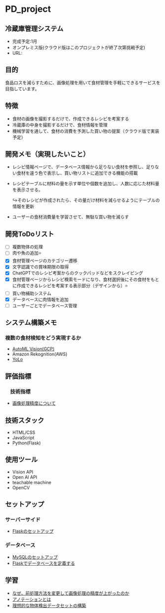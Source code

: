 # PD_project
## 冷蔵庫管理システム
- 完成予定:1月
- オンプレミス版(クラウド版はこのプロジェクトが終了次第挑戦予定)
- URL:
  
## 目的
食品ロスを減らすために、画像処理を用いて食材管理を手軽にできるサービスを目指しています。

## 特徴

- 食材の画像を撮影するだけで、作成できるレシピを考案する
- 冷蔵庫の中身を撮影するだけで、食材情報を管理
- 機械学習を通して、食材の消費を予測した買い物の提案（クラウド版で実装予定）

## 開発メモ（実現したいこと）
- レシピ情報ページで、データベース情報から足りない食材を参照し、足りない食材を違う色で表示し、買い物リストに追加できる機能の搭載
- レシピテーブルに材料の量を示す単位や個数を追加し、人数に応じた材料量を表示させる。

  ↪︎そのレシピが作成されたら、その量だけ材料を減らせるようにテーブルの情報を更新
- ユーザーの食材消費量を学習させて、無駄な買い物を減らす

## 開発ToDoリスト
- [ ] 複数物体の処理
- [ ] 肉や魚の追加⭐️
- [x] 食材管理ページのカテゴリー遷移
- [x] 文字認識での賞味期限の取得
- [x] ChatGPTでのレシピ考案からのクックパッドなどをスクレイピング
- [x] 食材管理ページからレシピ検索モードになり、食材選択後にその食材をもとに作成できるレシピを考案する表示部分（デザインから）⭐️
- [ ] 買い物補助システム
- [x] データベースに肉情報を追加
- [ ] ユーザーごとでデータベース管理

## システム構築メモ
### 複数の食材検知をどう実現するか
-  [AutoML Vision(GCP)](https://cloud.google.com/vision/automl/docs/label-images?hl=ja)
-  Amazon Rekognition(AWS)
-  [YoLo](https://farml1.com/yolov8/)

## 評価指標
### 　技術指標
- [画像処理精度について](Image_processing_evaluation.md)

## 技術スタック

- HTML/CSS
- JavaScript
- Python(Flask)
  
## 使用ツール
- Vision API
- Open AI API
- teachable machine
- OpenCV

## セットアップ
### サーバーサイド
- [Flaskのセットアップ](Flask.md)
### データベース
- [MySQLのセットアップ](MySQL.md)
- [Flaskでデータベースを定義する](Flask_db.md)

## 学習
- [なぜ、前処理方法を変更して画像処理の精度が上がったのか](Improved_accuracy.md)
- [アノテーションとは](annotation.md)
- [理想的な物体検出データセットの構築](datasets.md)

  










